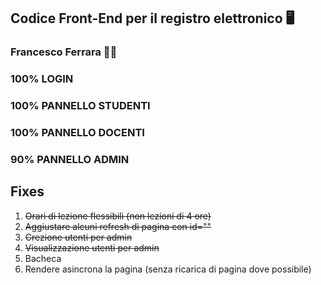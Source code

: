 ## Codice Front-End per il registro elettronico 🖥️
### Francesco Ferrara 🧑‍🎓


### 100% LOGIN

### 100% PANNELLO STUDENTI

### 100% PANNELLO DOCENTI

### 90% PANNELLO ADMIN

## Fixes
1. ~~Orari di lezione flessibili (non lezioni di 4 ore)~~
2. ~~Aggiustare alcuni refresh di pagina con id=""~~
3. ~~Crezione utenti per admin~~
4. ~~Visualizzazione utenti per admin~~
5. Bacheca
6. Rendere asincrona la pagina (senza ricarica di pagina dove possibile)